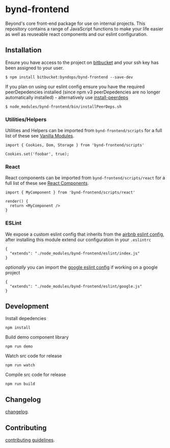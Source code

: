 # bynd-frontend

Beyond's core front-end package for use on internal projects. This repository contains a range of JavaScript functions to make your life easier as well as reuseable react components and our eslint configuration.

## Installation

Ensure you have access to the project on [bitbucket](https://bitbucket.org/byndops/bynd-frontend/) and your ssh key has been assigned to your user.

```
$ npm install bitbucket:byndops/bynd-frontend --save-dev
```

If you plan on using our eslint config ensure you have the required peerDepedencies installed (since npm v3 peerDepedencies are no longer automatically installed) - alternatively use [install-peerdeps](https://github.com/nathanhleung/install-peerdeps)

```
$ node_modules/bynd-frontend/bin/installPeerDeps.sh
```

### Utilities/Helpers

Utilities and Helpers can be imported from `bynd-frontend/scripts` for a full list of these see [Vanilla Modules](./scripts/src/vanilla/README.md).

```
import { Cookies, Dom, Storage } from 'bynd-frontend/scripts'

Cookies.set('foobar', true);
```

### React

React components can be imported from `bynd-frontend/scripts/react` for a full list of these see [React Components](./scripts/src/react/README.md).

```
import { MyComponent } from 'bynd-frontend/scripts/react'

render() {
  return <MyComponent />
}
```

### ESLint

We expose a custom eslint config that inherits from the [airbnb eslint config](https://www.npmjs.com/package/eslint-config-airbnb), after installing this module extend our configuration in your `.eslintrc`

```
{
  "extends": "./node_modules/bynd-frontend/eslint/index.js"
}
```

*optionally* you can import the [google eslint config](https://www.npmjs.com/package/eslint-config-google) if working on a google project

```
{
  "extends": "./node_modules/bynd-frontend/eslint/google.js"
}
```

## Development

Install depedencies

```
npm install
```

Build demo component library

```
npm run demo
```

Watch src code for release

```
npm run watch
```

Compile src code for release

```
npm run build
```

## Changelog

[changelog](./CHANGELOG.md).

## Contributing

[contributing guidelines](./CONTRIBUTING.md).
